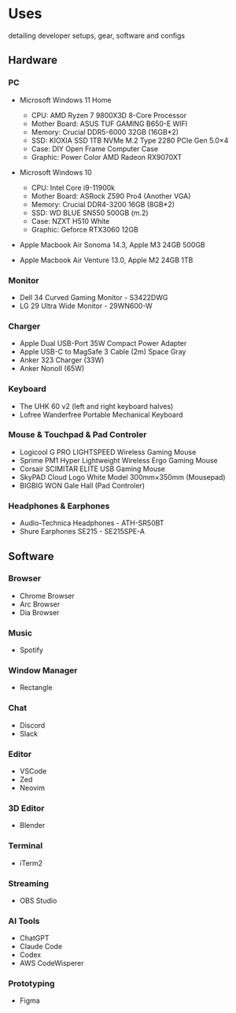 # Uses

detailing developer setups, gear, software and configs

## Hardware

### PC

- Microsoft Windows 11 Home
  - CPU: AMD Ryzen 7 9800X3D 8-Core Processor
  - Mother Board: ASUS TUF GAMING B650-E WIFI
  - Memory: Crucial DDR5-6000 32GB (16GB*2)
  - SSD: KIOXIA SSD 1TB NVMe M.2 Type 2280 PCIe Gen 5.0×4
  - Case: DIY Open Frame Computer Case
  - Graphic: Power Color AMD Radeon RX9070XT

- Microsoft Windows 10
  - CPU: Intel Core i9-11900k
  - Mother Board: ASRock Z590 Pro4 (Another VGA)
  - Memory: Crucial DDR4-3200 16GB (8GB*2)
  - SSD: WD BLUE SN550 500GB (m.2)
  - Case: NZXT H510 White
  - Graphic: Geforce RTX3060 12GB

- Apple Macbook Air Sonoma 14.3, Apple M3 24GB 500GB
- Apple Macbook Air Venture 13.0, Apple M2 24GB 1TB

### Monitor

- Dell 34 Curved Gaming Monitor - S3422DWG
- LG 29 Ultra Wide Monitor - 29WN600-W

### Charger
- Apple Dual USB-Port 35W Compact Power Adapter
- Apple USB-C to MagSafe 3 Cable (2m) Space Gray
- Anker 323 Charger (33W)
- Anker NonoⅡ (65W)

### Keyboard
- The UHK 60 v2 (left and right keyboard halves)
- Lofree Wanderfree Portable Mechanical Keyboard

### Mouse & Touchpad & Pad Controler
- Logicool G PRO LIGHTSPEED Wireless Gaming Mouse
- Sprime PM1 Hyper Lightweight Wireless Ergo Gaming Mouse
- Corsair SCIMITAR ELITE USB Gaming Mouse
- SkyPAD Cloud Logo White Model 300mm×350mm (Mousepad)
- BIGBIG WON Gale Hall (Pad Controler)

### Headphones & Earphones
- Audio-Technica Headphones - ATH-SR50BT
- Shure Earphones SE215 - SE215SPE-A

## Software

### Browser
- Chrome Browser
- Arc Browser
- Dia Browser

### Music
- Spotify

### Window Manager
- Rectangle

### Chat
- Discord
- Slack

### Editor
- VSCode
- Zed
- Neovim

### 3D Editor
- Blender

### Terminal
- iTerm2

### Streaming
- OBS Studio

### AI Tools
- ChatGPT
- Claude Code
- Codex
- AWS CodeWisperer

### Prototyping
- Figma
